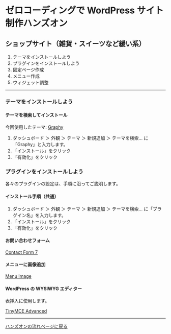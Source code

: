 # ゼロコーディングで WordPress サイト制作ハンズオン

## ショップサイト（雑貨・スイーツなど緩い系）

1. テーマをインストールしよう
1. プラグインをインストールしよう
1. 固定ページ作成
1. メニュー作成
1. ウィジェット調整

----

### テーマをインストールしよう

#### テーマを検索してインストール

今回使用したテーマ: [Graphy](https://ja.wordpress.org/themes/graphy/)

1. ダッシュボード ＞ 外観 ＞ テーマ ＞ 新規追加 ＞ テーマを検索… に「Graphy」と入力します。
1. 「インストール」をクリック
1. 「有効化」をクリック

### プラグインをインストールしよう

各々のプラグインの設定は、手順に沿ってご説明します。

#### インストール手順（共通）

1. ダッシュボード ＞ 外観 ＞ テーマ ＞ 新規追加 ＞ テーマを検索… に「プラグイン名」を入力します。
1. 「インストール」をクリック
1. 「有効化」をクリック

#### お問い合わせフォーム

[Contact Form 7](https://ja.wordpress.org/plugins/contact-form-7/)

#### メニューに画像追加

[Menu Image](https://ja.wordpress.org/plugins/menu-image/)

#### WordPress の WYSIWYG エディター

表挿入に使用します。

[TinyMCE Advanced](https://ja.wordpress.org/plugins/tinymce-advanced/)

----

[ハンズオンの流れページに戻る](https://github.com/wckansai2016/zerocoding-hands-on/blob/master/README.md#ハンズオンの流れ)
